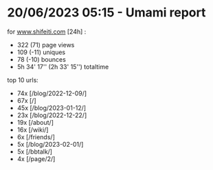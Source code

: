 # 20/06/2023 05:15 - Umami report
for www.shifeiti.com [24h] :

 - 322 (71) page views
 - 109 (-11) uniques
 - 78 (-10) bounces
 - 5h 34' 17'' (2h 33' 15'') totaltime


top 10 urls:
 - 74x [/blog/2022-12-09/]
 - 67x [/]
 - 45x [/blog/2023-01-12/]
 - 23x [/blog/2022-12-22/]
 - 19x [/about/]
 - 16x [/wiki/]
 - 6x [/friends/]
 - 5x [/blog/2023-02-01/]
 - 5x [/bbtalk/]
 - 4x [/page/2/]



